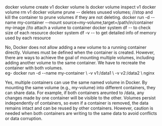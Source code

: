 docker volume create v1
docker volume  ls
docker volume inspect v1
docker volume rm v1
docker volume prune -- deletes unused volumes; //stop and kill the container to prune volumes if they are not deleting.
docker run -d --name my-container --mount source=my-volume,target=/path/in/container my-image //to attach a volume to container
docker system df -- to check size of each resource
docker system df -v -- to get detailed info of memory used by each resource
 


No, Docker does not allow adding a new volume to a running container directly. Volumes must be defined when the container is created. However, there are ways to achieve the goal of mounting multiple volumes, including adding another volume to the same container. We have to recreate the container with both volumes.  
eg-
docker run -d \--name my-container \ -v v1:/data1 \ -v v2:/data2 \ nginx


Yes, multiple containers can use the same named volume in Docker. By mounting the same volume (e.g., my-volume) into different containers, they can share data. For example, if both containers areunted to /data, any changes made by one container will be visible to the other. Volumes persist independently of containers, so even if a container is removed, the data remains intact and can be reused by other containers. However, caution is needed when both containers are writing to the same data to avoid conflicts or data corruption.